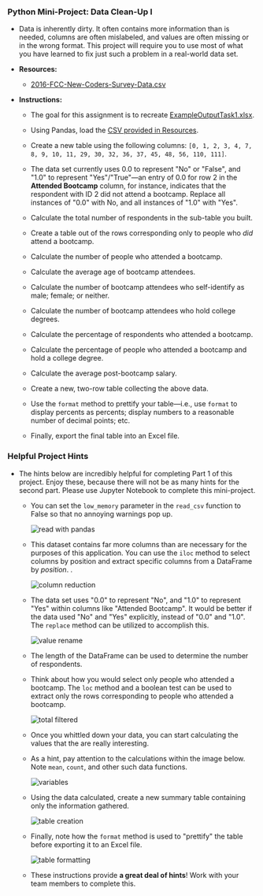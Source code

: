 ### Python Mini-Project: Data Clean-Up I

* Data is inherently dirty. It often contains more information than is needed, columns are often mislabeled, and values are often missing or in the wrong format. This project will require you to use most of what you have  learned to fix just such a problem in a real-world data set.

* **Resources:**

  * [2016-FCC-New-Coders-Survey-Data.csv](Resources/2016-FCC-New-Coders-Survey-Data.csv)


* **Instructions:**

  * The goal for this assignment is to recreate [ExampleOutputTask1.xlsx](Pandas_Mini_Project_Task_1/output/ExampleOutputTask1.xlsx).

  * Using Pandas, load the [CSV provided in Resources](Pandas_Mini_Project_Task_1/Resources/2016-FCC-New-Coders-Survey-Data.csv).

  * Create a new table using the following columns: `[0, 1, 2, 3, 4, 7, 8, 9, 10, 11, 29, 30, 32, 36, 37, 45, 48, 56, 110, 111]`.

  * The data set currently uses 0.0 to represent "No" or "False", and "1.0" to represent "Yes"/"True"—an entry of 0.0 for row 2 in the **Attended Bootcamp** column, for instance, indicates that the respondent with ID 2 did not attend a bootcamp. Replace all instances of "0.0" with No, and all instances of "1.0" with "Yes".

  * Calculate the total number of respondents in the sub-table you built.

  * Create a table out of the rows corresponding only to people who _did_ attend a bootcamp.

  * Calculate the number of people who attended a bootcamp.

  * Calculate the average age of bootcamp attendees.

  * Calculate the number of bootcamp attendees who self-identify as male; female; or neither.

  * Calculate the number of bootcamp attendees who hold college degrees.

  * Calculate the percentage of respondents who attended a bootcamp.

  * Calculate the percentage of people who attended a bootcamp and hold a college degree.

  * Calculate the average post-bootcamp salary.

  * Create a new, two-row table collecting the above data.

  * Use the `format` method to prettify your table—i.e., use `format` to display percents as percents; display numbers to a reasonable number of decimal points; etc.

  * Finally, export the final table into an Excel file.

### Helpful Project Hints
* The hints below are incredibly helpful for completing Part 1 of this project. Enjoy these, because there will not be as many hints for the second part. Please use Jupyter Notebook to complete this mini-project.

  * You can set the  `low_memory` parameter in the `read_csv` function to False so that no annoying warnings pop up.

    ![read with pandas](../Images/6-read_with_pandas.png)

  * This dataset contains far more columns than are necessary for the purposes of this application. You can use the `iloc` method to select columns by position and extract specific columns from a DataFrame by _position_. .

    ![column reduction](../Images/6-column_reduction.png)

  * The data set uses "0.0" to represent "No", and "1.0" to represent "Yes" within columns like "Attended Bootcamp". It would be better if the data used "No" and "Yes" explicitly, instead of "0.0" and "1.0". The `replace` method can be utilized to accomplish this.

    ![value rename](../Images/6-value_rename.png)

  * The length of the DataFrame can be used to determine the number of respondents.

  * Think about how you would select only people who attended a bootcamp. The `loc` method and a boolean test can be used to extract only the rows corresponding to people who attended a bootcamp.

    ![total filtered](../Images/6-total_filtered.png)

  * Once you whittled down your data, you can start calculating the values that the are really interesting.

  * As a hint, pay attention to the calculations within the image below. Note `mean`, `count`, and other such data functions.

    ![variables](../Images/6-variables.png)

  * Using the data calculated, create a new summary table containing only the information gathered.

    ![table creation](../Images/6-table_creation.png)

  * Finally, note how the `format` method is used to "prettify" the table before exporting it to an Excel file.

    ![table formatting](../Images/6-table_formatting.png)

  * These instructions provide **a great deal of hints**! Work with your team members to complete this.
